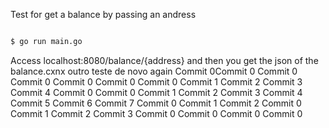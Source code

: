 Test for get a balance by passing an andress

```sh

$ go run main.go

```
Access localhost:8080/balance/{address} and then you get the json of the balance.cxnx outro teste de novo again
Commit 0Commit 0
Commit 0
Commit 0
Commit 0
Commit 0
Commit 0
Commit 1
Commit 2
Commit 3
Commit 4
Commit 0
Commit 0
Commit 1
Commit 2
Commit 3
Commit 4
Commit 5
Commit 6
Commit 7
Commit 0
Commit 1
Commit 2
Commit 0
Commit 1
Commit 2
Commit 3
Commit 0
Commit 0
Commit 0
Commit 0

